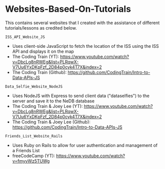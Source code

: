 # Websites-Based-On-Tutorials
This contains several websites that I created with the assistance of different tutorials/lessons as credited below.

`ISS_API_Website_JS`
- Uses client-side JavaScript to fetch the location of the ISS using the ISS API and displays it on the map
- The Coding Train (YT): https://www.youtube.com/watch?v=DbcLg8nRWEg&list=PLRqwX-V7Uu6YxDKpFzf_2D84p0cyk4T7X&index=2
- The Coding Train (Github): https://github.com/CodingTrain/Intro-to-Data-APIs-JS

`Data_Selfie_Website_NodeJS`
- Uses NodeJS with Express to send client data ("dataselfies") to the server and save it to the NeDB database
- The Coding Train & Joey Lee (YT): https://www.youtube.com/watch?v=DbcLg8nRWEg&list=PLRqwX-V7Uu6YxDKpFzf_2D84p0cyk4T7X&index=2
- The Coding Train & Joey Lee (Github): https://github.com/CodingTrain/Intro-to-Data-APIs-JS

`Friends_List_Website_Rails`
- Uses Ruby on Rails to allow for user authentication and management of a Friends List
- freeCodeCamp (YT): https://www.youtube.com/watch?v=fmyvWz5TUWg
